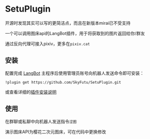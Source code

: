 # SetuPlugin
开源时发现其实可以写的更简洁点，而且在新版本mirai已不受支持

一个可以调用图床api的LangBot插件，用于将获取到的图片返回给你/群友

通过反向代理可接入pixiv，更多在`pixiv.cat`

## 安装

配置完成 [LangBot](https://github.com/RockChinQ/LangBot) 主程序后使用管理员账号向机器人发送命令即可安装：

```
!plugin get https://github.com/SkyFutu/SetuPlugin.git
```
或查看详细的[插件安装说明](https://docs.langbot.app/plugin/plugin-intro.html#%E6%8F%92%E4%BB%B6%E7%94%A8%E6%B3%95)

## 使用

在群聊或私聊中向机器人发送指令`涩图`

演示图床API为樱花二次元图床，可在代码中更换修改
